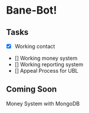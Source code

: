 # Bane-Bot!

## Tasks
- [x] Working contact
- [] Working money system
- [] Working reporting system
- [] Appeal Process for UBL

## Coming Soon
Money System with MongoDB
